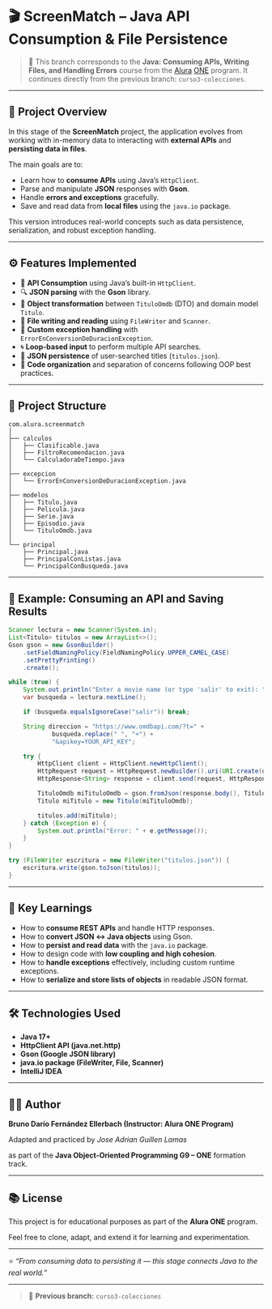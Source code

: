 # 🎬 ScreenMatch – Java API Consumption & File Persistence

> 🧭 This branch corresponds to the **Java: Consuming APIs, Writing Files, and Handling Errors** course
> from the [Alura](https://www.aluracursos.com/) [ONE](https://www.oracle.com/mx/education/oracle-next-education/) program.
> It continues directly from the previous branch: `curso3-colecciones`.

---

## 🧠 Project Overview

In this stage of the **ScreenMatch** project, the application evolves from working with in-memory data to interacting with **external APIs** and **persisting data in files**.

The main goals are to:

* Learn how to **consume APIs** using Java’s `HttpClient`.
* Parse and manipulate **JSON** responses with **Gson**.
* Handle **errors and exceptions** gracefully.
* Save and read data from **local files** using the `java.io` package.

This version introduces real-world concepts such as data persistence, serialization, and robust exception handling.

---

## ⚙️ Features Implemented

* 🔗 **API Consumption** using Java’s built-in `HttpClient`.
* 🔍 **JSON parsing** with the **Gson** library.
* 🧾 **Object transformation** between `TituloOmdb` (DTO) and domain model `Titulo`.
* 💾 **File writing and reading** using `FileWriter` and `Scanner`.
* 🚨 **Custom exception handling** with `ErrorEnConversionDeDuracionException`.
* 🌀 **Loop-based input** to perform multiple API searches.
* 🧱 **JSON persistence** of user-searched titles (`titulos.json`).
* 🧩 **Code organization** and separation of concerns following OOP best practices.

---

## 🧱 Project Structure

```
com.alura.screenmatch
│
├── calculos
│   ├── Clasificable.java
│   ├── FiltroRecomendacion.java
│   └── CalculadoraDeTiempo.java
│
├── excepcion
│   └── ErrorEnConversionDeDuracionException.java
│
├── modelos
│   ├── Titulo.java
│   ├── Pelicula.java
│   ├── Serie.java
│   ├── Episodio.java
│   └── TituloOmdb.java
│
└── principal
    ├── Principal.java
    ├── PrincipalConListas.java
    └── PrincipalConBusqueda.java
```

---

## 🧪 Example: Consuming an API and Saving Results

```java
Scanner lectura = new Scanner(System.in);
List<Titulo> titulos = new ArrayList<>();
Gson gson = new GsonBuilder()
    .setFieldNamingPolicy(FieldNamingPolicy.UPPER_CAMEL_CASE)
    .setPrettyPrinting()
    .create();

while (true) {
    System.out.println("Enter a movie name (or type 'salir' to exit): ");
    var busqueda = lectura.nextLine();

    if (busqueda.equalsIgnoreCase("salir")) break;

    String direccion = "https://www.omdbapi.com/?t=" +
            busqueda.replace(" ", "+") +
            "&apikey=YOUR_API_KEY";

    try {
        HttpClient client = HttpClient.newHttpClient();
        HttpRequest request = HttpRequest.newBuilder().uri(URI.create(direccion)).build();
        HttpResponse<String> response = client.send(request, HttpResponse.BodyHandlers.ofString());

        TituloOmdb miTituloOmdb = gson.fromJson(response.body(), TituloOmdb.class);
        Titulo miTitulo = new Titulo(miTituloOmdb);

        titulos.add(miTitulo);
    } catch (Exception e) {
        System.out.println("Error: " + e.getMessage());
    }
}

try (FileWriter escritura = new FileWriter("titulos.json")) {
    escritura.write(gson.toJson(titulos));
}
```

---

## 🧩 Key Learnings

* How to **consume REST APIs** and handle HTTP responses.
* How to **convert JSON ↔ Java objects** using Gson.
* How to **persist and read data** with the `java.io` package.
* How to design code with **low coupling and high cohesion**.
* How to **handle exceptions** effectively, including custom runtime exceptions.
* How to **serialize and store lists of objects** in readable JSON format.

---

## 🛠️ Technologies Used

* **Java 17+**
* **HttpClient API (java.net.http)**
* **Gson (Google JSON library)**
* **java.io package (FileWriter, File, Scanner)**
* **IntelliJ IDEA**

---

## 👩‍💻 Author

**Bruno Darío Fernández Ellerbach (Instructor: Alura ONE Program)**

Adapted and practiced by *Jose Adrian Guillen Lamas*

as part of the **Java Object-Oriented Programming G9 – ONE** formation track.

---

## 📚 License

This project is for educational purposes as part of the **Alura ONE** program.

Feel free to clone, adapt, and extend it for learning and experimentation.

---

⭐ *“From consuming data to persisting it — this stage connects Java to the real world.”*

---

> 🔄 **Previous branch:** `curso3-colecciones`
